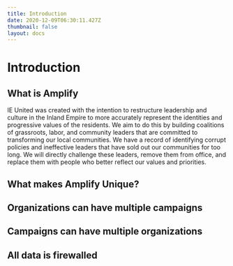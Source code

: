 ```yaml
---
title: Introduction
date: 2020-12-09T06:30:11.427Z
thumbnail: false
layout: docs
---
```

# Introduction

## What is Amplify

IE United was created with the intention to restructure leadership and culture in the Inland Empire to more accurately represent the identities and progressive values of the residents. We aim to do this by building coalitions of grassroots, labor, and community leaders that are committed to transforming our local communities. We have a record of identifying corrupt policies and ineffective leaders that have sold out our communities for too long. We will directly challenge these leaders, remove them from office, and replace them with people who better reflect our values and priorities.

## What makes Amplify Unique?

## Organizations can have multiple campaigns

## Campaigns can have multiple organizations

## All data is firewalled

